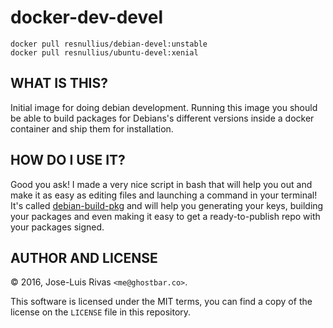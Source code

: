 docker-dev-devel
================

    docker pull resnullius/debian-devel:unstable
    docker pull resnullius/ubuntu-devel:xenial

WHAT IS THIS?
-------------
Initial image for doing debian development. Running this image you should be
able to build packages for Debians's different versions inside a docker container
and ship them for installation.

HOW DO I USE IT?
----------------
Good you ask! I made a very nice script in bash that will help you out and make
it as easy as editing files and launching a command in your terminal! It's
called [debian-build-pkg](https://github.com/resnullius/debian-build-pkg)
and will help you generating your keys, building your packages and even making
it easy to get a ready-to-publish repo with your packages signed.

AUTHOR AND LICENSE
------------------
© 2016, Jose-Luis Rivas `<me@ghostbar.co>`.

This software is licensed under the MIT terms, you can find a copy of the
license on the `LICENSE` file in this repository.
